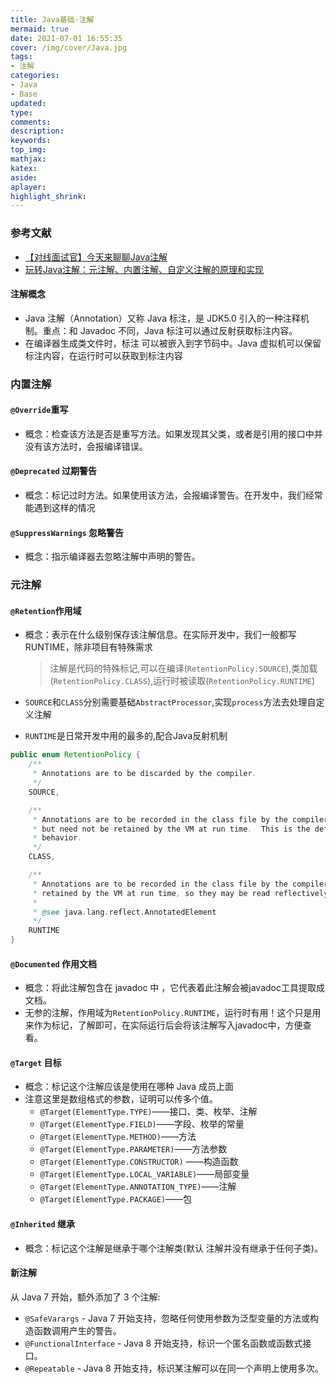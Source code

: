 ```yaml
---
title: Java基础-注解
mermaid: true
date: 2021-07-01 16:55:35
cover: /img/cover/Java.jpg
tags:
- 注解
categories:
- Java
- Base
updated:
type:
comments:
description:
keywords:
top_img:
mathjax:
katex:
aside:
aplayer:
highlight_shrink:
---
```


### 参考文献

* [【对线面试官】今天来聊聊Java注解](https://mp.weixin.qq.com/s?__biz=MzU4NzA3MTc5Mg==&mid=2247483821&idx=1&sn=e9003410a8d3c8a092de0c4d2002bedd&scene=21#wechat_redirect)
* [玩转Java注解：元注解、内置注解、自定义注解的原理和实现](https://mp.weixin.qq.com/s/ulsX3LvTgeYVZFWVsPjgDw)

#### 注解概念

* Java 注解（Annotation）又称 Java 标注，是 JDK5.0 引入的一种注释机制。重点：和 Javadoc 不同，Java 标注可以通过反射获取标注内容。
* 在编译器生成类文件时，标注 可以被嵌入到字节码中。Java 虚拟机可以保留标注内容，在运行时可以获取到标注内容 

### 内置注解

#### `@Override`重写

* 概念：检查该方法是否是重写方法。如果发现其父类，或者是引用的接口中并没有该方法时，会报编译错误。

#### `@Deprecated` 过期警告

* 概念：标记过时方法。如果使用该方法，会报编译警告。在开发中，我们经常能遇到这样的情况

#### `@SuppressWarnings` 忽略警告

* 概念：指示编译器去忽略注解中声明的警告。

### 元注解

#### `@Retention`作用域

* 概念：表示在什么级别保存该注解信息。在实际开发中，我们一般都写RUNTIME，除非项目有特殊需求

  > 注解是代码的特殊标记,可以在编译(`RetentionPolicy.SOURCE`),类加载(`RetentionPolicy.CLASS`),运行时被读取(`RetentionPolicy.RUNTIME`)

* `SOURCE`和`CLASS`分别需要基础`AbstractProcessor`,实现`process`方法去处理自定义注解

* `RUNTIME`是日常开发中用的最多的,配合Java反射机制

```java
public enum RetentionPolicy {
    /**
     * Annotations are to be discarded by the compiler.
     */
    SOURCE,

    /**
     * Annotations are to be recorded in the class file by the compiler
     * but need not be retained by the VM at run time.  This is the default
     * behavior.
     */
    CLASS,

    /**
     * Annotations are to be recorded in the class file by the compiler and
     * retained by the VM at run time, so they may be read reflectively.
     *
     * @see java.lang.reflect.AnnotatedElement
     */
    RUNTIME
}
```

#### `@Documented` 作用文档

* 概念：将此注解包含在 javadoc 中 ，它代表着此注解会被javadoc工具提取成文档。
* 无参的注解，作用域为`RetentionPolicy.RUNTIME`，运行时有用！这个只是用来作为标记，了解即可，在实际运行后会将该注解写入javadoc中，方便查看。

#### `@Target` 目标

* 概念：标记这个注解应该是使用在哪种 Java 成员上面
* 注意这里是数组格式的参数，证明可以传多个值。
  - `@Target(ElementType.TYPE)`——接口、类、枚举、注解
  - `@Target(ElementType.FIELD)`——字段、枚举的常量
  - `@Target(ElementType.METHOD)`——方法
  - `@Target(ElementType.PARAMETER)`——方法参数
  - `@Target(ElementType.CONSTRUCTOR)` ——构造函数
  - `@Target(ElementType.LOCAL_VARIABLE)`——局部变量
  - `@Target(ElementType.ANNOTATION_TYPE)`——注解
  - `@Target(ElementType.PACKAGE)`——包

#### `@Inherited` 继承

* 概念：标记这个注解是继承于哪个注解类(默认 注解并没有继承于任何子类)。

#### 新注解

从 Java 7 开始，额外添加了 3 个注解:

- `@SafeVarargs` - Java 7 开始支持，忽略任何使用参数为泛型变量的方法或构造函数调用产生的警告。
- `@FunctionalInterface` - Java 8 开始支持，标识一个匿名函数或函数式接口。
- `@Repeatable` - Java 8 开始支持，标识某注解可以在同一个声明上使用多次。
